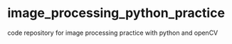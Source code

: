 # image_processing_python_practice
code repository for image processing practice with python and openCV
